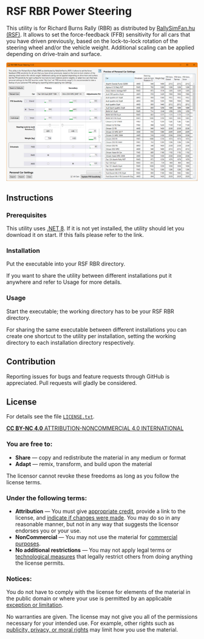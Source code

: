 # RSF RBR Power Steering

This utility is for Richard Burns Rally (RBR) as distributed by [RallySimFan.hu (RSF)](https://rallysimfans.hu). It allows to set the force-feedback (FFB) sensitivity for all cars that you have driven previously, based on the lock-to-lock rotation of the steering wheel and/or the vehicle weight. Additional scaling can be applied depending on drive-train and surface.

![Screenshot of RSF RBR Power Steering](Screenshot.png)

## Instructions

### Prerequisites

This utility uses [.NET 8](https://dotnet.microsoft.com/en-us/download/dotnet/8.0). If it is not yet installed, the utility should let you download it on start. If this fails please refer to the link.

### Installation

Put the executable into your RSF RBR directory.

If you want to share the utility between different installations put it anywhere and refer to Usage for more details.

### Usage

Start the executable; the working directory has to be your RSF RBR directory.

For sharing the same executable between different installations you can create one shortcut to the utility per installation, setting the working directory to each installation directory respectively.

## Contribution

Reporting issues for bugs and feature requests through GitHub is appreciated. Pull requests will gladly be considered.

## License

For details see the file [`LICENSE.txt`](https://raw.githubusercontent.com/IvIePhisto/RsfRbrPowerSteering/main/LICENSE.txt).

[**CC BY-NC 4.0** ATTRIBUTION-NONCOMMERCIAL 4.0 INTERNATIONAL](https://creativecommons.org/licenses/by-nc/4.0/)

### You are free to:
- **Share** — copy and redistribute the material in any medium or format
- **Adapt** — remix, transform, and build upon the material

The licensor cannot revoke these freedoms as long as you follow the license terms.

### Under the following terms:

- **Attribution** — You must give [appropriate credit](https://creativecommons.org/licenses/by-nc/4.0/#ref-appropriate-credit), provide a link to the license, and [indicate if changes were made](https://creativecommons.org/licenses/by-nc/4.0/#ref-indicate-changes). You may do so in any reasonable manner, but not in any way that suggests the licensor endorses you or your use.
- **NonCommercial** — You may not use the material for [commercial purposes](https://creativecommons.org/licenses/by-nc/4.0/#ref-commercial-purposes).
- **No additional restrictions** — You may not apply legal terms or [technological measures](https://creativecommons.org/licenses/by-nc/4.0/#ref-technological-measures) that legally restrict others from doing anything the license permits.

### Notices:
You do not have to comply with the license for elements of the material in the public domain or where your use is permitted by an applicable [exception or limitation](https://creativecommons.org/licenses/by-nc/4.0/#ref-exception-or-limitation).

No warranties are given. The license may not give you all of the permissions necessary for your intended use. For example, other rights such as [publicity, privacy, or moral rights](https://creativecommons.org/licenses/by-nc/4.0/#ref-publicity-privacy-or-moral-rights) may limit how you use the material.
